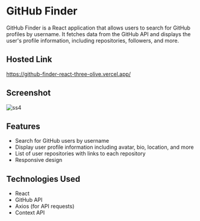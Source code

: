 # GitHub Finder

GitHub Finder is a React application that allows users to search for GitHub profiles by username. It fetches data from the GitHub API and displays the user's profile information, including repositories, followers, and more.

## Hosted Link 

https://github-finder-react-three-olive.vercel.app/

## Screenshot

![ss4](https://github.com/user-attachments/assets/321d411f-bc78-4b54-a637-c1f305736f26)


## Features

- Search for GitHub users by username
- Display user profile information including avatar, bio, location, and more
- List of user repositories with links to each repository
- Responsive design

## Technologies Used

- React
- GitHub API
- Axios (for API requests)
- Context API


